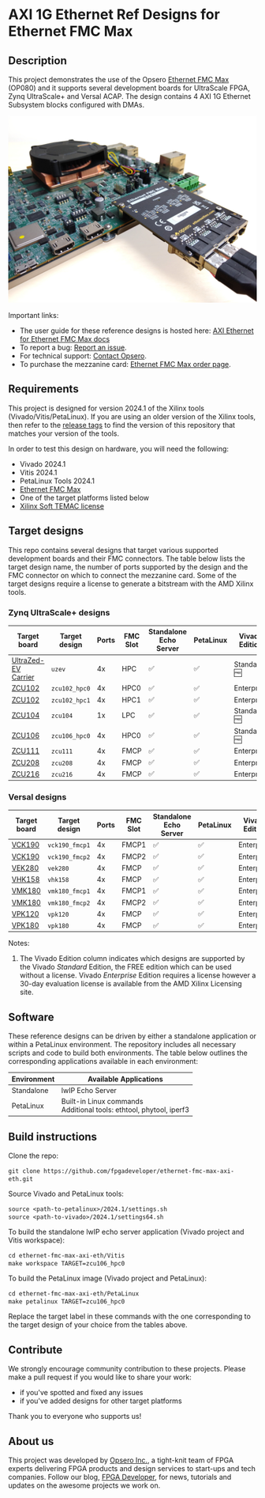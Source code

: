# AXI 1G Ethernet Ref Designs for Ethernet FMC Max

## Description

This project demonstrates the use of the Opsero [Ethernet FMC Max] (OP080) and it supports
several development boards for UltraScale FPGA, Zynq UltraScale+ and Versal ACAP. 
The design contains 4 AXI 1G Ethernet Subsystem blocks configured with DMAs.

![Application example](docs/source/images/ethernet-fmc-max-with-vek280.jpg "Ethernet FMC Max with VEK280")

Important links:

* The user guide for these reference designs is hosted here: [AXI Ethernet for Ethernet FMC Max docs](https://axieth-sgmii.ethernetfmc.com "AXI Ethernet for Ethernet FMC Max docs")
* To report a bug: [Report an issue](https://github.com/fpgadeveloper/ethernet-fmc-max-axi-eth/issues "Report an issue").
* For technical support: [Contact Opsero](https://opsero.com/contact-us "Contact Opsero").
* To purchase the mezzanine card: [Ethernet FMC Max order page](https://opsero.com/product/ethernet-fmc-max "Ethernet FMC Max order page").

## Requirements

This project is designed for version 2024.1 of the Xilinx tools (Vivado/Vitis/PetaLinux). 
If you are using an older version of the Xilinx tools, then refer to the 
[release tags](https://github.com/fpgadeveloper/ethernet-fmc-max-axi-eth/tags "releases")
to find the version of this repository that matches your version of the tools.

In order to test this design on hardware, you will need the following:

* Vivado 2024.1
* Vitis 2024.1
* PetaLinux Tools 2024.1
* [Ethernet FMC Max]
* One of the target platforms listed below
* [Xilinx Soft TEMAC license](https://ethernetfmc.com/getting-a-license-for-the-xilinx-tri-mode-ethernet-mac/ "Xilinx Soft TEMAC license")

## Target designs

This repo contains several designs that target various supported development boards and their
FMC connectors. The table below lists the target design name, the number of ports supported by the design and 
the FMC connector on which to connect the mezzanine card. Some of the target designs
require a license to generate a bitstream with the AMD Xilinx tools.

<!-- updater start -->
### Zynq UltraScale+ designs

| Target board          | Target design      | Ports       | FMC Slot    | Standalone<br> Echo Server | PetaLinux | Vivado<br> Edition |
|-----------------------|--------------------|-------------|-------------|-------|-------|-------|
| [UltraZed-EV Carrier] | `uzev`             | 4x          | HPC         | :white_check_mark: | :white_check_mark: | Standard :free: |
| [ZCU102]              | `zcu102_hpc0`      | 4x          | HPC0        | :white_check_mark: | :white_check_mark: | Enterprise |
| [ZCU102]              | `zcu102_hpc1`      | 4x          | HPC1        | :white_check_mark: | :white_check_mark: | Enterprise |
| [ZCU104]              | `zcu104`           | 1x          | LPC         | :white_check_mark: | :white_check_mark: | Standard :free: |
| [ZCU106]              | `zcu106_hpc0`      | 4x          | HPC0        | :white_check_mark: | :white_check_mark: | Standard :free: |
| [ZCU111]              | `zcu111`           | 4x          | FMCP        | :white_check_mark: | :white_check_mark: | Enterprise |
| [ZCU208]              | `zcu208`           | 4x          | FMCP        | :white_check_mark: | :white_check_mark: | Enterprise |
| [ZCU216]              | `zcu216`           | 4x          | FMCP        | :white_check_mark: | :white_check_mark: | Enterprise |

### Versal designs

| Target board          | Target design      | Ports       | FMC Slot    | Standalone<br> Echo Server | PetaLinux | Vivado<br> Edition |
|-----------------------|--------------------|-------------|-------------|-------|-------|-------|
| [VCK190]              | `vck190_fmcp1`     | 4x          | FMCP1       | :white_check_mark: | :white_check_mark: | Enterprise |
| [VCK190]              | `vck190_fmcp2`     | 4x          | FMCP2       | :white_check_mark: | :white_check_mark: | Enterprise |
| [VEK280]              | `vek280`           | 4x          | FMCP        | :white_check_mark: | :white_check_mark: | Enterprise |
| [VHK158]              | `vhk158`           | 4x          | FMCP        | :white_check_mark: | :white_check_mark: | Enterprise |
| [VMK180]              | `vmk180_fmcp1`     | 4x          | FMCP1       | :white_check_mark: | :white_check_mark: | Enterprise |
| [VMK180]              | `vmk180_fmcp2`     | 4x          | FMCP2       | :white_check_mark: | :white_check_mark: | Enterprise |
| [VPK120]              | `vpk120`           | 4x          | FMCP        | :white_check_mark: | :white_check_mark: | Enterprise |
| [VPK180]              | `vpk180`           | 4x          | FMCP        | :white_check_mark: | :white_check_mark: | Enterprise |

[UltraZed-EV Carrier]: https://www.xilinx.com/products/boards-and-kits/1-1s78dxb.html
[ZCU102]: https://www.xilinx.com/zcu102
[ZCU104]: https://www.xilinx.com/zcu104
[ZCU106]: https://www.xilinx.com/zcu106
[ZCU111]: https://www.xilinx.com/zcu111
[ZCU208]: https://www.xilinx.com/zcu208
[ZCU216]: https://www.xilinx.com/zcu216
[VCK190]: https://www.xilinx.com/vck190
[VEK280]: https://www.xilinx.com/vek280
[VHK158]: https://www.xilinx.com/vhk158
[VMK180]: https://www.xilinx.com/vmk180
[VPK120]: https://www.xilinx.com/vpk120
[VPK180]: https://www.xilinx.com/vpk180
<!-- updater end -->

Notes:

1. The Vivado Edition column indicates which designs are supported by the Vivado *Standard* Edition, the
   FREE edition which can be used without a license. Vivado *Enterprise* Edition requires
   a license however a 30-day evaluation license is available from the AMD Xilinx Licensing site.

## Software

These reference designs can be driven by either a standalone application or within a PetaLinux environment. 
The repository includes all necessary scripts and code to build both environments. The table 
below outlines the corresponding applications available in each environment:

| Environment      | Available Applications  |
|------------------|-------------------------|
| Standalone       | lwIP Echo Server |
| PetaLinux        | Built-in Linux commands<br>Additional tools: ethtool, phytool, iperf3 |

## Build instructions

Clone the repo:
```
git clone https://github.com/fpgadeveloper/ethernet-fmc-max-axi-eth.git
```

Source Vivado and PetaLinux tools:

```
source <path-to-petalinux>/2024.1/settings.sh
source <path-to-vivado>/2024.1/settings64.sh
```

To build the standalone lwIP echo server application (Vivado project and Vitis workspace):

```
cd ethernet-fmc-max-axi-eth/Vitis
make workspace TARGET=zcu106_hpc0
```

To build the PetaLinux image (Vivado project and PetaLinux):

```
cd ethernet-fmc-max-axi-eth/PetaLinux
make petalinux TARGET=zcu106_hpc0
```

Replace the target label in these commands with the one corresponding to the target design of your
choice from the tables above.

## Contribute

We strongly encourage community contribution to these projects. Please make a pull request if you
would like to share your work:
* if you've spotted and fixed any issues
* if you've added designs for other target platforms

Thank you to everyone who supports us!

## About us

This project was developed by [Opsero Inc.](https://opsero.com "Opsero Inc."),
a tight-knit team of FPGA experts delivering FPGA products and design services to start-ups and tech companies. 
Follow our blog, [FPGA Developer](https://www.fpgadeveloper.com "FPGA Developer"), for news, tutorials and
updates on the awesome projects we work on.

[Ethernet FMC Max]: https://ethernetfmc.com/docs/ethernet-fmc-max/overview/

